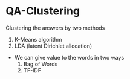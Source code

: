 # QA-Clustering
Clustering the answers by two methods
   1. K-Means algorithm
   2. LDA (latent Dirichlet allocation)

* We can give value to the words in two ways
    1. Bag of Words
    2. TF-IDF
